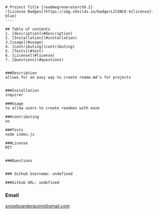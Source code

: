 
    
    # Project Title [readmegreneraterch9.2]
    ![License Badges[(https://img.sheilds.io/badge/LICENCE-${license}-blue)
    ----
  
    ## Table of contents
    1. [description](#description)
    2. [Installation](#installation)
    3.[usage](#usage)
    4. [Contributing](contributing)
    5. [Tests](#test)
    6. [License](#license)
    7. [Questions](#questions)
  
  
    ###Description
    allows for an easy way to create reame.md's for projects
  
  
    ###Installation
    inquirer
  
    ###Usage
    to allow users to create readmes with ease
  
    ###contributing
    no
  
    ###Tests
    node index.js
  
    ###License
    MIT
  
  
    ###Questions
  
  
    ### Github Username: undefined
  
    ###Github URL: undefined
  
  
  ### Email
  snowboarderquinn@gmail.com
  
  